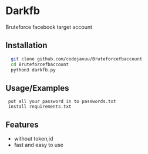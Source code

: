 
# Darkfb
Bruteforce facebook target account


## Installation



```bash
  git clone github.com/codejavuu/Bruteforcefbaccount
  cd Bruteforcefbaccount
  python3 darkfb.py
```
    
## Usage/Examples

```
 put all your password in to passwords.txt
 install requirements.txt

```


## Features

- without token,id
- fast and easy to use 

